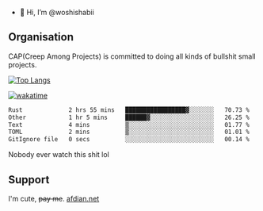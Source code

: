 - 👋 Hi, I’m @woshishabii

## Organisation

CAP(Creep Among Projects) is committed to doing all kinds of bullshit small projects.

[![Top Langs](https://github-readme-stats.vercel.app/api/top-langs/?username=woshishabii&layout=compact)](https://github.com/anuraghazra/github-readme-stats)

[![wakatime](https://wakatime.com/badge/user/34d02784-acc1-4a16-82d7-33fdb53c4ed6.svg)](https://wakatime.com/@34d02784-acc1-4a16-82d7-33fdb53c4ed6)


<!--START_SECTION:waka-->

```txt
Rust             2 hrs 55 mins   █████████████████▓░░░░░░░   70.73 %
Other            1 hr 5 mins     ██████▓░░░░░░░░░░░░░░░░░░   26.25 %
Text             4 mins          ▒░░░░░░░░░░░░░░░░░░░░░░░░   01.77 %
TOML             2 mins          ▒░░░░░░░░░░░░░░░░░░░░░░░░   01.01 %
GitIgnore file   0 secs          ░░░░░░░░░░░░░░░░░░░░░░░░░   00.14 %
```

<!--END_SECTION:waka-->

Nobody ever watch this shit lol

## Support
I'm cute, ~~pay me~~.
[afdian.net](https://afdian.com/a/woshishabi)

<!---
woshishabii/woshishabii is a ✨ special ✨ repository because its `README.md` (this file) appears on your GitHub profile.
You can click the Preview link to take a look at your changes.
--->
